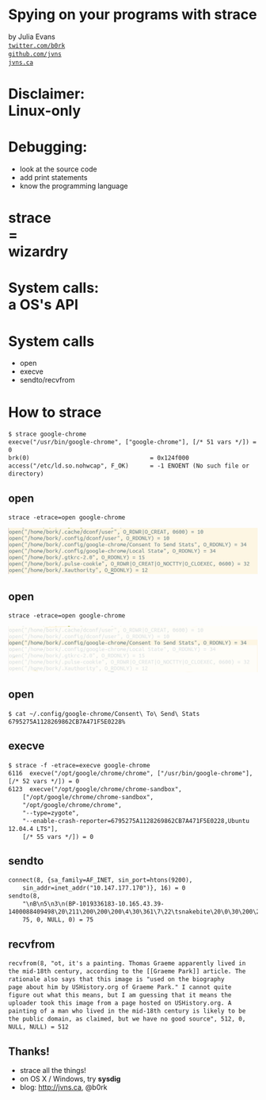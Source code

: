 # Spying on your programs with strace

by Julia Evans <br>
[`twitter.com/b0rk`][twitter]  <br>
[`github.com/jvns`][github]  <br>
[`jvns.ca`][website]  <br>

[github]: https://github.com/jvns
[twitter]:  https://twitter.com/b0rk
[website]: http://jvns.ca


# Disclaimer: <br>Linux-only

# Debugging:

+ look at the source code
+ add print statements
+ know the programming language

# strace <br> = <br> wizardry

# System calls: <br> a OS's API

# System calls

+ open
+ execve
+ sendto/recvfrom

# How to strace

```
$ strace google-chrome
execve("/usr/bin/google-chrome", ["google-chrome"], [/* 51 vars */]) = 0
brk(0)                                  = 0x124f000
access("/etc/ld.so.nohwcap", F_OK)      = -1 ENOENT (No such file or directory)
```

</section>
<section data-background="strace-garbage.png">

# open

```
strace -etrace=open google-chrome
```
<img src="consent-to-send-stats.png">

# open

```
strace -etrace=open google-chrome
```
<img src="consent-to-send-stats-censored.png">

# open

```
$ cat ~/.config/google-chrome/Consent\ To\ Send\ Stats
6795275A1128269862CB7A471F5E0228% 
```

# execve

```
$ strace -f -etrace=execve google-chrome
6116  execve("/opt/google/chrome/chrome", ["/usr/bin/google-chrome"], 
[/* 52 vars */]) = 0
6123  execve("/opt/google/chrome/chrome-sandbox", 
    ["/opt/google/chrome/chrome-sandbox", 
    "/opt/google/chrome/chrome", 
    "--type=zygote", 
    "--enable-crash-reporter=6795275A1128269862CB7A471F5E0228,Ubuntu 12.04.4 LTS"], 
    [/* 55 vars */]) = 0
```

# sendto

```
connect(8, {sa_family=AF_INET, sin_port=htons(9200),
    sin_addr=inet_addr("10.147.177.170")}, 16) = 0
sendto(8,
    "\nB\n5\n3\n(BP-1019336183-10.165.43.39-1400088409498\20\211\200\200\200\4\30\361\7\22\tsnakebite\20\0\30\200\200\200@",
    75, 0, NULL, 0) = 75
```

# recvfrom

```
recvfrom(8, "ot, it's a painting. Thomas Graeme apparently lived in
the mid-18th century, according to the [[Graeme Park]] article. The
rationale also says that this image is "used on the biography
page about him by USHistory.org of Graeme Park." I cannot quite
figure out what this means, but I am guessing that it means the
uploader took this image from a page hosted on USHistory.org. A
painting of a man who lived in the mid-18th century is likely to be
the public domain, as claimed, but we have no good source", 512, 0,
NULL, NULL) = 512
```

# Thanks!

* strace all the things!
* on OS X / Windows, try **sysdig**
* blog: http://jvns.ca, @b0rk
